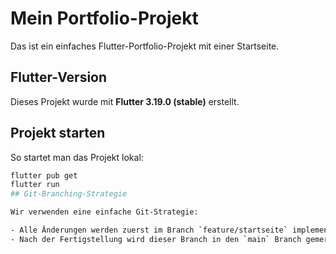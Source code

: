 # Mein Portfolio-Projekt

Das ist ein einfaches Flutter-Portfolio-Projekt mit einer Startseite.

## Flutter-Version

Dieses Projekt wurde mit **Flutter 3.19.0 (stable)** erstellt.

## Projekt starten

So startet man das Projekt lokal:

```bash
flutter pub get
flutter run
## Git-Branching-Strategie

Wir verwenden eine einfache Git-Strategie:

- Alle Änderungen werden zuerst im Branch `feature/startseite` implementiert.
- Nach der Fertigstellung wird dieser Branch in den `main` Branch gemerged.
